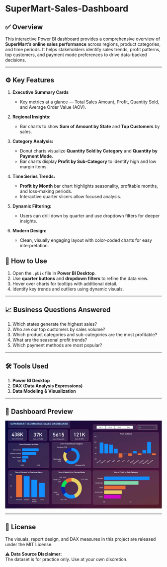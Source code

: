 # SuperMart-Sales-Dashboard
## ✅ Overview
This interactive Power BI dashboard provides a comprehensive overview of **SuperMart’s online sales performance** across regions, product categories, and time periods. It helps stakeholders identify sales trends, profit patterns, top customers, and payment mode preferences to drive data-backed decisions.

---
## ⚙️ Key Features

1. **Executive Summary Cards**
   - Key metrics at a glance — Total Sales Amount, Profit, Quantity Sold, and Average Order Value (AOV).


2. **Regional Insights:**  
    - Bar charts to show **Sum of Amount by State** and **Top Customers** by sales.

3. **Category Analysis:**  
    - Donut charts visualize **Quantity Sold by Category** and **Quantity by Payment Mode**.
    - Bar charts display **Profit by Sub-Category** to identify high and low margin items.

4. **Time Series Trends:**  
    - **Profit by Month** bar chart highlights seasonality, profitable months, and loss-making periods.
    - Interactive quarter slicers allow focused analysis.
  
5. **Dynamic Filtering:**  
    - Users can drill down by quarter and use dropdown filters for deeper insights.

6. **Modern Design:**  
    - Clean, visually engaging layout with color-coded charts for easy interpretation.


## 🚀 How to Use

1. Open the `.pbix` file in **Power BI Desktop**.
2. Use **quarter buttons** and **dropdown filters** to refine the data view.
3. Hover over charts for tooltips with additional detail.
4. Identify key trends and outliers using dynamic visuals.

---

## 📈 Business Questions Answered

1. Which states generate the highest sales?
2. Who are our top customers by sales volume?
3. Which product categories and sub-categories are the most profitable?
4. What are the seasonal profit trends?
5. Which payment methods are most popular?

---

## 🛠️ Tools Used

1. **Power BI Desktop**
2. **DAX (Data Analysis Expressions)**
3. **Data Modeling & Visualization**

---

## 📸 Dashboard Preview

![Dashboard Screenshot](./Dashboard.png)

---

## 📜 License

The visuals, report design, and DAX measures in this project are released under the MIT License.

⚠️ **Data Source Disclaimer:**  
The dataset is for practice only. Use at your own discretion.
